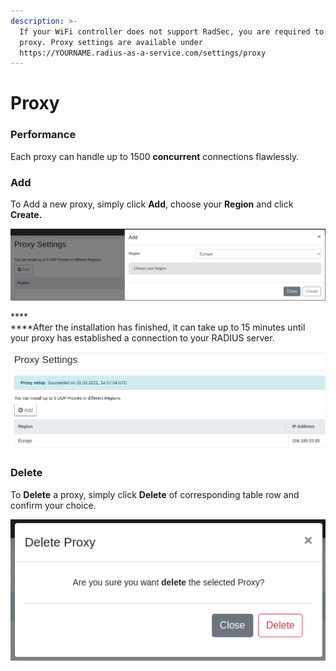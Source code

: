 ```yaml
---
description: >-
  If your WiFi controller does not support RadSec, you are required to set up a
  proxy. Proxy settings are available under
  https://YOURNAME.radius-as-a-service.com/settings/proxy
---
```


# Proxy

### Performance&#x20;

Each proxy can handle up to 1500 **concurrent** connections flawlessly.&#x20;

### Add&#x20;

To Add a new proxy, simply click **Add**, choose your **Region** and click **Create.**&#x20;

![](<../.gitbook/assets/image (27).png>)

****\
****After the installation has finished, it can take up to 15 minutes until your proxy has established a connection to your RADIUS server.

![](<../.gitbook/assets/image (28).png>)

### Delete

To **Delete** a proxy, simply click **Delete** of corresponding table row and confirm your choice.&#x20;

![](<../.gitbook/assets/image (29).png>)

